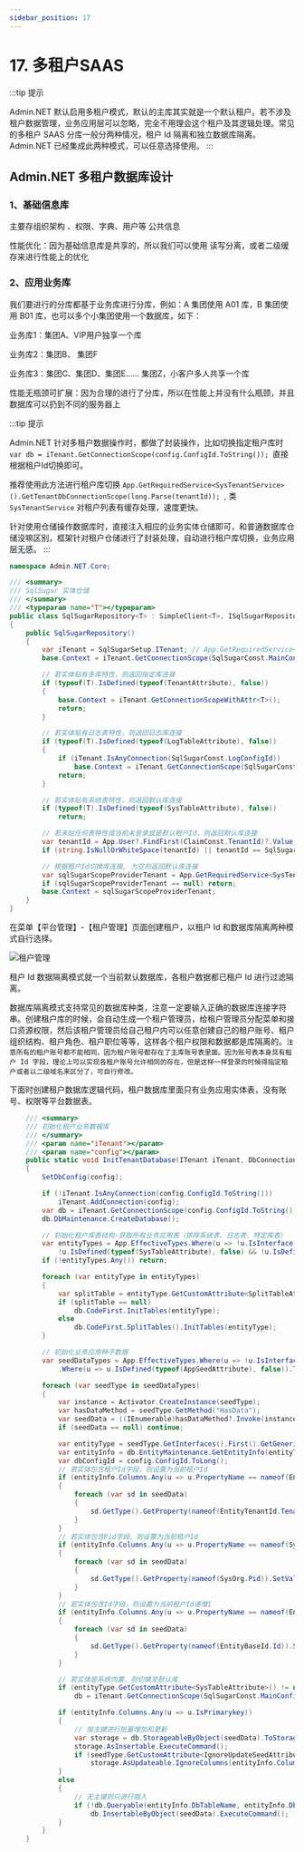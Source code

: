 ```yaml
---
sidebar_position: 17
---
```


# 17. 多租户SAAS

:::tip 提示

Admin.NET 默认启用多租户模式，默认的主库其实就是一个默认租户。若不涉及租户数据管理，业务应用层可以忽略，完全不用理会这个租户及其逻辑处理。常见的多租户 SAAS 分库一般分两种情况，租户 Id 隔离和独立数据库隔离。Admin.NET 已经集成此两种模式，可以任意选择使用。
:::

## Admin.NET 多租户数据库设计

### 1、基础信息库

主要存组织架构 、权限、字典、用户等 公共信息

性能优化：因为基础信息库是共享的，所以我们可以使用 读写分离，或者二级缓存来进行性能上的优化

### 2、应用业务库

我们要进行的分库都基于业务库进行分库，例如：A 集团使用 A01 库，B 集团使用 B01 库，也可以多个小集团使用一个数据库，如下：

业务库1：集团A、VIP用户独享一个库

业务库2：集团B、 集团F

业务库3：集团C、集团D、集团E...... 集团Z，小客户多人共享一个库

性能无瓶颈可扩展：因为合理的进行了分库，所以在性能上并没有什么瓶颈，并且数据库可以扔到不同的服务器上

:::tip 提示

Admin.NET 针对多租户数据操作时，都做了封装操作，比如切换指定租户库时 `var db = iTenant.GetConnectionScope(config.ConfigId.ToString()); `直接根据租户Id切换即可。

推荐使用此方法进行租户库切换 `App.GetRequiredService<SysTenantService>().GetTenantDbConnectionScope(long.Parse(tenantId)); `, 类 `SysTenantService` 对租户列表有缓存处理，速度更快。

针对使用仓储操作数据库时，直接注入相应的业务实体仓储即可，和普通数据库仓储没嘛区别，框架针对租户仓储进行了封装处理，自动进行租户库切换，业务应用层无感。
:::

```csharp
namespace Admin.NET.Core;

/// <summary>
/// SqlSugar 实体仓储
/// </summary>
/// <typeparam name="T"></typeparam>
public class SqlSugarRepository<T> : SimpleClient<T>, ISqlSugarRepository<T> where T : class, new()
{
    public SqlSugarRepository()
    {
        var iTenant = SqlSugarSetup.ITenant; // App.GetRequiredService<ISqlSugarClient>().AsTenant();
        base.Context = iTenant.GetConnectionScope(SqlSugarConst.MainConfigId);

        // 若实体贴有多库特性，则返回指定库连接
        if (typeof(T).IsDefined(typeof(TenantAttribute), false))
        {
            base.Context = iTenant.GetConnectionScopeWithAttr<T>();
            return;
        }

        // 若实体贴有日志表特性，则返回日志库连接
        if (typeof(T).IsDefined(typeof(LogTableAttribute), false))
        {
            if (iTenant.IsAnyConnection(SqlSugarConst.LogConfigId))
                base.Context = iTenant.GetConnectionScope(SqlSugarConst.LogConfigId);
            return;
        }

        // 若实体贴有系统表特性，则返回默认库连接
        if (typeof(T).IsDefined(typeof(SysTableAttribute), false))
            return;

        // 若未贴任何表特性或当前未登录或是默认租户Id，则返回默认库连接
        var tenantId = App.User?.FindFirst(ClaimConst.TenantId)?.Value;
        if (string.IsNullOrWhiteSpace(tenantId) || tenantId == SqlSugarConst.MainConfigId) return;

        // 根据租户Id切换库连接, 为空则返回默认库连接
        var sqlSugarScopeProviderTenant = App.GetRequiredService<SysTenantService>().GetTenantDbConnectionScope(long.Parse(tenantId));
        if (sqlSugarScopeProviderTenant == null) return;
        base.Context = sqlSugarScopeProviderTenant;
    }
}
```

在菜单【平台管理】-【租户管理】页面创建租户，以租户 Id 和数据库隔离两种模式自行选择。

![租户管理](../../static/img/backend/2.jpg)

租户 Id 数据隔离模式就一个当前默认数据库，各租户数据都已租户 Id 进行过滤隔离。

数据库隔离模式支持常见的数据库种类，注意一定要输入正确的数据库连接字符串。创建租户库的时候，会自动生成一个租户管理员，给租户管理员分配菜单和接口资源权限，然后该租户管理员给自己租户内可以任意创建自己的租户账号、租户组织结构、租户角色、租户职位等等，这样各个租户权限和数据都是库隔离的。`注意所有的租户账号都不能相同，因为租户账号都存在了主库账号表里面。因为账号表本身具有租户 Id 字段，理论上可以实现各租户账号允许相同的存在，但是这样一样登录的时候得指定租户或者以二级域名来区分了，可自行修改。`

下面时创建租户数据库逻辑代码，租户数据库里面只有业务应用实体表，没有账号、权限等平台数据表。

```csharp
    /// <summary>
    /// 初始化租户业务数据库
    /// </summary>
    /// <param name="iTenant"></param>
    /// <param name="config"></param>
    public static void InitTenantDatabase(ITenant iTenant, DbConnectionConfig config)
    {
        SetDbConfig(config);

        if (!iTenant.IsAnyConnection(config.ConfigId.ToString()))
            iTenant.AddConnection(config);
        var db = iTenant.GetConnectionScope(config.ConfigId.ToString());
        db.DbMaintenance.CreateDatabase();

        // 初始化租户库表结构-获取所有业务应用表（排除系统表、日志表、特定库表）
        var entityTypes = App.EffectiveTypes.Where(u => !u.IsInterface && !u.IsAbstract && u.IsClass && u.IsDefined(typeof(SugarTable), false) &&
            !u.IsDefined(typeof(SysTableAttribute), false) && !u.IsDefined(typeof(LogTableAttribute), false) && !u.IsDefined(typeof(TenantAttribute), false)).ToList();
        if (!entityTypes.Any()) return;

        foreach (var entityType in entityTypes)
        {
            var splitTable = entityType.GetCustomAttribute<SplitTableAttribute>();
            if (splitTable == null)
                db.CodeFirst.InitTables(entityType);
            else
                db.CodeFirst.SplitTables().InitTables(entityType);
        }

        // 初始化业务应用种子数据
        var seedDataTypes = App.EffectiveTypes.Where(u => !u.IsInterface && !u.IsAbstract && u.IsClass && u.GetInterfaces().Any(i => i.HasImplementedRawGeneric(typeof(ISqlSugarEntitySeedData<>))))
            .Where(u => u.IsDefined(typeof(AppSeedAttribute), false)).ToList();

        foreach (var seedType in seedDataTypes)
        {
            var instance = Activator.CreateInstance(seedType);
            var hasDataMethod = seedType.GetMethod("HasData");
            var seedData = ((IEnumerable)hasDataMethod?.Invoke(instance, null))?.Cast<object>().ToList();
            if (seedData == null) continue;

            var entityType = seedType.GetInterfaces().First().GetGenericArguments().First();
            var entityInfo = db.EntityMaintenance.GetEntityInfo(entityType);
            var dbConfigId = config.ConfigId.ToLong();
            // 若实体包含租户Id字段，则设置为当前租户Id
            if (entityInfo.Columns.Any(u => u.PropertyName == nameof(EntityTenantId.TenantId)))
            {
                foreach (var sd in seedData)
                {
                    sd.GetType().GetProperty(nameof(EntityTenantId.TenantId)).SetValue(sd, dbConfigId);
                }
            }
            // 若实体包含Pid字段，则设置为当前租户Id
            if (entityInfo.Columns.Any(u => u.PropertyName == nameof(SysOrg.Pid)))
            {
                foreach (var sd in seedData)
                {
                    sd.GetType().GetProperty(nameof(SysOrg.Pid)).SetValue(sd, dbConfigId);
                }
            }
            // 若实体包含Id字段，则设置为当前租户Id递增1
            if (entityInfo.Columns.Any(u => u.PropertyName == nameof(EntityBaseId.Id)))
            {
                foreach (var sd in seedData)
                {
                    sd.GetType().GetProperty(nameof(EntityBaseId.Id)).SetValue(sd, ++dbConfigId);
                }
            }

            // 若实体是系统内置，则切换至默认库
            if (entityType.GetCustomAttribute<SysTableAttribute>() != null)
                db = iTenant.GetConnectionScope(SqlSugarConst.MainConfigId);

            if (entityInfo.Columns.Any(u => u.IsPrimarykey))
            {
                // 按主键进行批量增加和更新
                var storage = db.StorageableByObject(seedData).ToStorage();
                storage.AsInsertable.ExecuteCommand();
                if (seedType.GetCustomAttribute<IgnoreUpdateSeedAttribute>() == null) // 有忽略更新种子特性时则不更新
                    storage.AsUpdateable.IgnoreColumns(entityInfo.Columns.Where(c => c.PropertyInfo.GetCustomAttribute<IgnoreUpdateSeedColumnAttribute>() != null).Select(c => c.PropertyName).ToArray()).ExecuteCommand();
            }
            else
            {
                // 无主键则只进行插入
                if (!db.Queryable(entityInfo.DbTableName, entityInfo.DbTableName).Any())
                    db.InsertableByObject(seedData).ExecuteCommand();
            }
        }
    }
```
